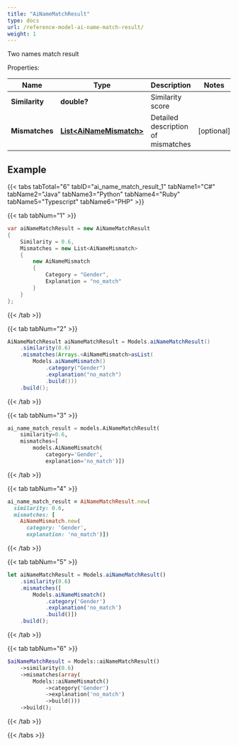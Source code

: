 ```yaml
---
title: "AiNameMatchResult"
type: docs
url: /reference-model-ai-name-match-result/
weight: 1
---
```

Two names match result             

Properties:

Name | Type | Description | Notes
---- | ---- | ----------- | -----
**Similarity** | **double?** | Similarity score              | 
**Mismatches** | [**List&lt;AiNameMismatch&gt;**](/email/reference-model-ai-name-mismatch/) | Detailed description of mismatches              | [optional] 


## Example

{{< tabs tabTotal="6" tabID="ai_name_match_result_1" tabName1="C#" tabName2="Java" tabName3="Python" tabName4="Ruby" tabName5="Typescript" tabName6="PHP" >}}

{{< tab tabNum="1" >}}

```csharp
var aiNameMatchResult = new AiNameMatchResult
{
    Similarity = 0.6,
    Mismatches = new List<AiNameMismatch>
    {
        new AiNameMismatch
        {
            Category = "Gender",
            Explanation = "no_match"
        }
    }
};
```

{{< /tab >}}

{{< tab tabNum="2" >}}

```java
AiNameMatchResult aiNameMatchResult = Models.aiNameMatchResult()
    .similarity(0.6)
    .mismatches(Arrays.<AiNameMismatch>asList(
        Models.aiNameMismatch()
            .category("Gender")
            .explanation("no_match")
            .build()))
    .build();
```

{{< /tab >}}

{{< tab tabNum="3" >}}

```python
ai_name_match_result = models.AiNameMatchResult(
    similarity=0.6,
    mismatches=[
        models.AiNameMismatch(
            category='Gender',
            explanation='no_match')])
```

{{< /tab >}}

{{< tab tabNum="4" >}}

```ruby
ai_name_match_result = AiNameMatchResult.new(
  similarity: 0.6,
  mismatches: [
    AiNameMismatch.new(
      category: 'Gender',
      explanation: 'no_match')])
```

{{< /tab >}}

{{< tab tabNum="5" >}}

```typescript
let aiNameMatchResult = Models.aiNameMatchResult()
    .similarity(0.6)
    .mismatches([
        Models.aiNameMismatch()
            .category('Gender')
            .explanation('no_match')
            .build()])
    .build();
```

{{< /tab >}}

{{< tab tabNum="6" >}}

```php
$aiNameMatchResult = Models::aiNameMatchResult()
    ->similarity(0.6)
    ->mismatches(array(
        Models::aiNameMismatch()
            ->category('Gender')
            ->explanation('no_match')
            ->build()))
    ->build();
```

{{< /tab >}}

{{< /tabs >}}

